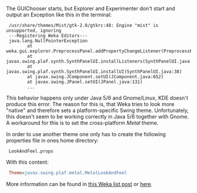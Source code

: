 The GUIChooser starts, but Explorer and Experimenter don't start and output an Exception like this in the terminal:

```text
 /usr/share/themes/Mist/gtk-2.0/gtkrc:48: Engine "mist" is unsupported, ignoring
 ---Registering Weka Editors---
 java.lang.NullPointerException
        at weka.gui.explorer.PreprocessPanel.addPropertyChangeListener(PreprocessPanel.java:519)
        at javax.swing.plaf.synth.SynthPanelUI.installListeners(SynthPanelUI.java:49)
        at javax.swing.plaf.synth.SynthPanelUI.installUI(SynthPanelUI.java:38)
        at javax.swing.JComponent.setUI(JComponent.java:652)
        at javax.swing.JPanel.setUI(JPanel.java:131) 
        ...
```
This behavior happens only under Java 5/6 and Gnome/Linux, KDE doesn't produce this error. The reason for this is, that  Weka tries to look more "native" and therefore sets a platform-specific Swing theme. Unfortunately, this doesn't seem to be working correctly in Java 5/6 together with Gnome. A workaround for this is to set the cross-platform *Metal* theme. 

In order to use another theme one only has to create the following properties file in ones home directory:

```text
 LookAndFeel.props
```
With this content:

```ini
 Theme=javax.swing.plaf.metal.MetalLookAndFeel
```
More information can be found in [this Weka list post](https://list.waikato.ac.nz/pipermail/wekalist/2005-April/003914.html) or [here](weka_gui_look_and_feel.props.md).

